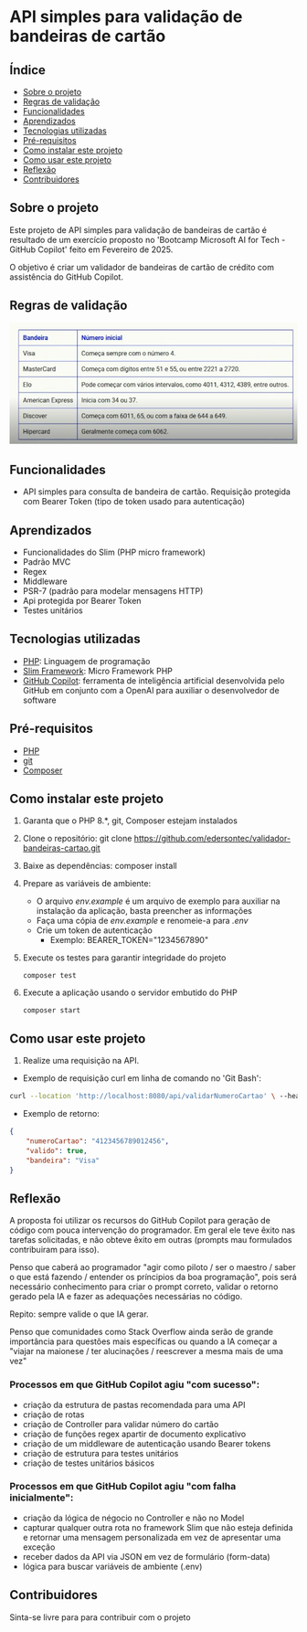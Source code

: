 # API simples para validação de bandeiras de cartão

## Índice

- [Sobre o projeto](#sobre-o-projeto)
- [Regras de validação](#regras-de-validação)
- [Funcionalidades](#funcionalidades)
- [Aprendizados](#aprendizados)
- [Tecnologias utilizadas](#tecnologias-utilizadas)
- [Pré-requisitos](#pré-requisitos)
- [Como instalar este projeto](#como-instalar-este-projeto)
- [Como usar este projeto](#como-usar-este-projeto)
- [Reflexão](#reflexão)
- [Contribuidores](#contribuidores)

## Sobre o projeto

Este projeto de API simples para validação de bandeiras de cartão é resultado de um exercício proposto no 'Bootcamp Microsoft AI for Tech - GitHub Copilot' feito em Fevereiro de 2025.

O objetivo é criar um validador de bandeiras de cartão de crédito com assistência do GitHub Copilot.

## Regras de validação

<div align="center">
    <img src="assets/bandeiras-cartao.jpg"/>
</div>

## Funcionalidades

- API simples para consulta de bandeira de cartão. Requisição protegida com Bearer Token (tipo de token usado para autenticação) 

## Aprendizados

- Funcionalidades do Slim (PHP micro framework)
- Padrão MVC
- Regex
- Middleware
- PSR-7 (padrão para modelar mensagens HTTP)
- Api protegida por Bearer Token
- Testes unitários

## Tecnologias utilizadas

- [PHP](https://www.php.net/): Linguagem de programação
- [Slim Framework](https://www.slimframework.com/): Micro Framework PHP
- [GitHub Copilot](https://code.visualstudio.com/docs/copilot/overview): ferramenta de inteligência artificial desenvolvida pelo GitHub em conjunto com a OpenAI para auxiliar o desenvolvedor de software

## Pré-requisitos

- [PHP](https://www.php.net/)
- [git](https://git-scm.com/)
- [Composer](https://getcomposer.org/)

## Como instalar este projeto

1. Garanta que o PHP 8.*, git, Composer estejam instalados

2. Clone o repositório: git clone https://github.com/edersontec/validador-bandeiras-cartao.git

3. Baixe as dependências: composer install

4. Prepare as variáveis de ambiente:
    - O arquivo *env.example* é um arquivo de exemplo para auxiliar na instalação da aplicação, basta preencher as informações
    - Faça uma cópia de *env.example* e renomeie-a para *.env*
    - Crie um token de autenticação
        - Exemplo: BEARER_TOKEN="1234567890"

5. Execute os testes para garantir integridade do projeto
    ```
    composer test
    ```

10. Execute a aplicação usando o servidor embutido do PHP
    ```
    composer start
    ```

## Como usar este projeto

1. Realize uma requisição na API.

- Exemplo de requisição curl em linha de comando no 'Git Bash':

```sh
curl --location 'http://localhost:8080/api/validarNumeroCartao' \ --header 'Content-Type: application/json' \ --header 'Authorization: Bearer 1234567890' \ --data '{"numeroCartao": "4123456789012456"}'
```

- Exemplo de retorno:

```json
{
    "numeroCartao": "4123456789012456",
    "valido": true,
    "bandeira": "Visa"
}
```

## Reflexão

A proposta foi utilizar os recursos do GitHub Copilot para geração de código com pouca intervenção do programador. Em geral ele teve êxito nas tarefas solicitadas, e não obteve êxito em outras (prompts mau formulados contribuiram para isso).

Penso que caberá ao programador "agir como piloto / ser o maestro / saber o que está fazendo / entender os príncipios da boa programação", pois será necessário conhecimento para criar o prompt correto, validar o retorno gerado pela IA e fazer as adequações necessárias no código.

Repito: sempre valide o que IA gerar.

Penso que comunidades como Stack Overflow ainda serão de grande importância para questões mais específicas ou quando a IA começar a "viajar na maionese / ter alucinações / reescrever a mesma mais de uma vez"

### Processos em que GitHub Copilot agiu "com sucesso":

- criação da estrutura de pastas recomendada para uma API
- criação de rotas
- criação de Controller para validar número do cartão
- criação de funções regex apartir de documento explicativo
- criação de um middleware de autenticação usando Bearer tokens
- criação de estrutura para testes unitários
- criação de testes unitários básicos

### Processos em que GitHub Copilot agiu "com falha inicialmente":

- criação da lógica de négocio no Controller e não no Model
- capturar qualquer outra rota no framework Slim que não esteja definida e retornar uma mensagem personalizada em vez de apresentar uma exceção
- receber dados da API via JSON em vez de formulário (form-data)
- lógica para buscar variáveis de ambiente (.env)

## Contribuidores

Sinta-se livre para para contribuir com o projeto

